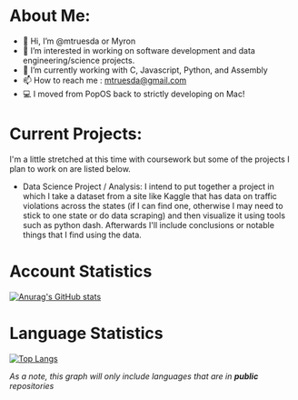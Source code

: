 # About Me:

- 👋 Hi, I’m @mtruesda or Myron
- 👀 I’m interested in working on software development and data engineering/science projects.
- 🌱 I’m currently working with C, Javascript, Python, and Assembly
- 📫 How to reach me : mtruesda@gmail.com
- 💻 I moved from PopOS back to strictly developing on Mac!

# Current Projects:
I'm a little stretched at this time with coursework but some of the projects I plan to work on are listed below.
- Data Science Project / Analysis: I intend to put together a project in which I take a dataset from a site like Kaggle that has data on traffic violations across the states (if I can find one, otherwise I may need to stick to one state or do data scraping) and then visualize it using tools such as python dash. Afterwards I'll include conclusions or notable things that I find using the data.


# Account Statistics

[![Anurag's GitHub stats](https://github-readme-stats.vercel.app/api?username=mtruesda)](https://github.com/anuraghazra/github-readme-stats)

# Language Statistics

[![Top Langs](https://github-readme-stats.vercel.app/api/top-langs/?username=mtruesda&layout=compact)](https://github.com/anuraghazra/github-readme-stats)

*As a note, this graph will only include languages that are in* ***public*** *repositories*
